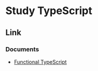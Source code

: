 # Study TypeScript

## Link

### Documents
- [Functional TypeScript](https://vsavkin.com/functional-typescript-316f0e003dc6?_branch_match_id=289185608293445594#.so6w267jb)
